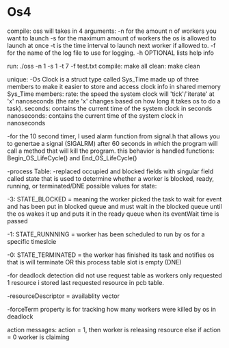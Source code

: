 # Os4
compile: oss will takes in 4 arguments: 
-n for the amount n of workers you want to launch 
-s for the maximum amount of workers the os is allowed to launch at once 
-t is the time interval to launch next worker if allowed to.
-f for the name of the log file to use for logging.
-h OPTIONAL lists help info

run: ./oss -n 1 -s 1 -t 7 -f test.txt
compile: make all
clean: make clean

unique: -Os Clock is a struct type called Sys_Time made up of three members to make it easier to store and access clock info in shared memory Sys_Time members: 
rate: the speed the system clock will 'tick'/'iterate' at 'x'  nanoseconds (the rate 'x' changes based on how long it takes os to do a task). 
seconds: contains the current time of the system clock in seconds nanoseconds: 
contains the current time of the system clock in nanoseconds

-for the 10 second timer, I used alarm function from signal.h that allows you to genertae a signal (SIGALRM) after 60 seconds in which the program will call a method that will kill the program. this behavior is handled functions: Begin_OS_LifeCycle() and End_OS_LifeCycle()

-process Table:
-replaced occupied and blocked fields with singular field called state that is used to determine whether a worker is blocked, ready, running, or terminated/DNE
possible values for state:

-3: STATE_BLOCKED = meaning the worker picked the task to wait for event and has been put in blocked queue and must wait in the blocked queue until the os wakes it up and puts it in the ready queue when its eventWait time is passed

-1: STATE_RUNNNING = worker has been scheduled to run by os for a specific timeslcie

-0: STATE_TERMINATED = the worker has finished its task and notifies os that is will terminate OR this process table slot is empty (DNE)

-for deadlock detection did not use request table as workers only requested 1 resource i stored last requested resource in pcb table.

-resourceDescriptor = availablity vector

-forceTerm property is for tracking how many workers were killed by os in deadlock

action messages: action = 1, then worker is releasing resource else if action = 0 worker is claiming
